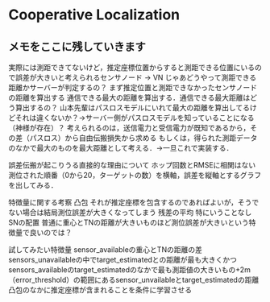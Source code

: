 # Cooperative Localization
## メモをここに残していきます
実際には測距できてないけど，推定座標位置からすると測距できる位置にいるので誤差が大きいと考えられるセンサノード -> VN
じゃあどうやって測距できる距離かサーバーが判定するの？
まず推定位置と測距できなかったセンサノードの距離を算出する
通信できる最大の距離を算出する．通信できる最大距離はどう算出するの？
山本先輩はパスロスモデルにいれて最大の距離を算出してるけどそれは違くないか？->サーバー側がパスロスモデルを知っていることになる（神様が存在）？
考えられるのは，送信電力と受信電力が既知であるから，その差（パスロス）から自由伝搬損失から求める
もしくは，得られた測距データのなかで最大のものを最大距離として考える．->一旦これで実装する．

誤差伝搬が起こりうる直接的な理由について
ホップ回数とRMSEに相関はない
測位された順番（0から20，ターゲットの数）を横軸，誤差を縦軸とするグラフを出してみる．

特徴量に関する考察
凸包
それが推定座標を包含するのであればよいが，そうでない場合は結局測位誤差が大きくなってしまう
残差の平均
特にいうことなし
SNの配置
普通に重心とTNの距離が大きいものほど測位誤差が大きいという特徴量で良いのでは？

試してみたい特徴量
sensor_availableの重心とTNの距離の差
sensors_unavailableの中でtarget_estimatedとの距離が最も大きくかつsensors_availableのtarget_estimatedのなかで最も測距値の大きいもの+2m（error_threshold）の範囲にあるsensor_unvailableとtarget_estimatedの距離
凸包のなかに推定座標が含まれることを条件に学習させる